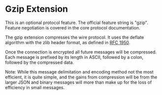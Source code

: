 Gzip Extension
==============

This is an optional protocol feature.  The official feature string is "gzip".
Feature negotiation is covered in the core protocol documentation.

The gzip extension compresses the wire protocol.  It uses the deflate algorithm
with the zlib header format, as defined in 
[RFC 1950](http://tools.ietf.org/html/rfc1950).

Once the connection is encrypted all future messages will be compressed.  Each
message is prefixed by its length in ASCII, followed by a colon, followed by
the compressed data.

Note: While this message delimitation and encoding method not the most
efficient, it is quite simple, and the gains from compression will be from the
larger JSON and binary messages will more than make up for the loss of
efficiency in small messages.
